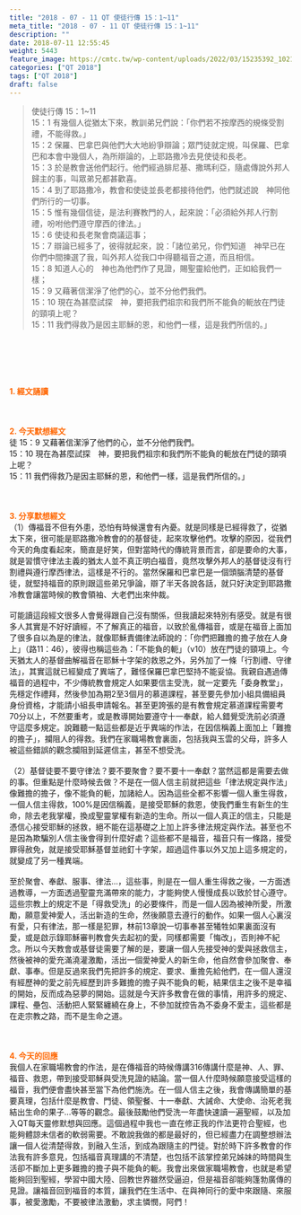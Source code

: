```yaml
---
title: "2018 - 07 - 11 QT 使徒行傳 15：1~11"
meta_title: "2018 - 07 - 11 QT 使徒行傳 15：1~11"
description: ""
date: 2018-07-11 12:55:45
weight: 5443
feature_image: https://cmtc.tw/wp-content/uploads/2022/03/15235392_10211799862337740_180693556567566654_o-1.webp
categories: ["QT 2018"]
tags: ["QT 2018"]
draft: false
---
```


<blockquote>使徒行傳 15：1~11<br />
15：1 有幾個人從猶太下來，教訓弟兄們說：「你們若不按摩西的規條受割禮，不能得救。」<br />
15：2 保羅、巴拿巴與他們大大地紛爭辯論；眾門徒就定規，叫保羅、巴拿巴和本會中幾個人，為所辯論的，上耶路撒冷去見使徒和長老。<br />
15：3 於是教會送他們起行。他們經過腓尼基、撒瑪利亞，隨處傳說外邦人歸主的事，叫眾弟兄都甚歡喜。<br />
15：4 到了耶路撒冷，教會和使徒並長老都接待他們，他們就述說　神同他們所行的一切事。<br />
15：5 惟有幾個信徒，是法利賽教門的人，起來說：「必須給外邦人行割禮，吩咐他們遵守摩西的律法。」<br />
15：6 使徒和長老聚會商議這事；<br />
15：7 辯論已經多了，彼得就起來，說：「諸位弟兄，你們知道　神早已在你們中間揀選了我，叫外邦人從我口中得聽福音之道，而且相信。<br />
15：8 知道人心的　神也為他們作了見證，賜聖靈給他們，正如給我們一樣；<br />
15：9 又藉著信潔淨了他們的心，並不分他們我們。<br />
15：10 現在為甚麼試探　神，要把我們祖宗和我們所不能負的軛放在門徒的頸項上呢？<br />
15：11 我們得救乃是因主耶穌的恩，和他們一樣，這是我們所信的。」</blockquote><br />
&nbsp;<br />
<br />
&nbsp;<br />
<br />
<span style="color: #ff6600;"><strong>1. </strong><strong>經文誦讀</strong></span><br />
<br />
<span style="color: #ff6600;"><strong> </strong></span><br />
<br />
<span style="color: #ff6600;"><strong>2. 今天默想</strong><strong>經文<br />
</strong></span>徒 15：9 又藉著信潔淨了他們的心，並不分他們我們。<br />
15：10 現在為甚麼試探　神，要把我們祖宗和我們所不能負的軛放在門徒的頸項上呢？<br />
15：11 我們得救乃是因主耶穌的恩，和他們一樣，這是我們所信的。」<br />
<br />
&nbsp;<br />
<br />
<span style="color: #ff6600;"><strong>3. 分享默想經文<br />
</strong></span>（1）傳福音不但有外患，恐怕有時候還會有內憂。就是同樣是已經得救了，從猶太下來，很可能是耶路撒冷教會的的基督徒，起來攻擊他們。攻擊的原因，從我們今天的角度看起來，簡直是好笑，但對當時代的傳統背景而言，卻是要命的大事，就是習慣守律法主義的猶太人並不真正明白福音，竟然攻擊外邦人的基督徒沒有行割禮與遵行摩西律法，這樣是不行的。當然保羅和巴拿巴是一個頭腦清楚的基督徒，就堅持福音的原則跟這些弟兄爭論，辯了半天各說各話，就只好決定到耶路撒冷教會讓當時候的教會領袖、大老們出來仲裁。<br />
<br />
可能讀這段經文很多人會覺得跟自己沒有關係，但我讀起來特別有感受。就是有很多人其實是不好好讀經，不了解真正的福音，以致於亂傳福音，或是在福音上面加了很多自以為是的律法，就像耶穌責備律法師說的：「你們把難擔的擔子放在人身上」（路11：46），彼得也稱這些為：「不能負的軛」（v10）放在門徒的頸項上。今天猶太人的基督曲解福音在耶穌十字架的救恩之外，另外加了一條「行割禮、守律法」，其實這就已經變成了異端了，難怪保羅巴拿巴堅持不能妥協。我親自遇過傳福音的過程中，不少傳統教會規定人如果要信主受洗，就一定要先「委身教堂」，先穩定作禮拜，然後參加為期2至3個月的慕道課程，甚至要先參加小組具備組員身份資格，才能請小組長申請報名。甚至更誇張的是有教會規定慕道課程需要考70分以上，不然要重考，或是教導開始要遵守十一奉獻，給人錯覺受洗前必須遵守這麼多規定。說難聽一點這些都是近乎異端的作法，在因信稱義上面加上「難擔的擔子」，攔阻人的得救。我們在家職場教會裏面，包括我與玉雲的父母，許多人被這些錯誤的觀念攔阻到延遲信主，甚至不想受洗。<br />
<br />
（2）基督徒要不要守律法？要不要聚會？要不要十一奉獻？當然這都是需要去做的事。但重點是什麼時候去做？不是在一個人信主前就把這些「律法規定與作法」像難擔的擔子，像不能負的軛，加諸給人。因為這些全都不影響一個人重生得救，一個人信主得救，100%是因信稱義，是接受耶穌的救恩，使我們重生有新生的生命，除去老我掌權，換成聖靈掌權有新造的生命。所以一個人真正的信主，只能是憑信心接受耶穌的拯救，絕不能在這基礎之上加上許多律法規定與作法。甚至也不是因為欺騙別人信主後會得到什麼好處？這些都不是福音，福音只有一條路，接受罪得赦免，就是接受耶穌基督並祂釘十字架，超過這件事以外又加上這多規定的，就變成了另一種異端。<br />
<br />
至於聚會、奉獻、服事、律法…，這些事，則是在一個人重生得救之後，一方面透過教導，一方面透過聖靈充滿帶來的能力，才能夠使人慢慢成長以致於甘心遵守。這些宗教上的規定不是「得救受洗」的必要條件，而是一個人因為被神所愛，所激勵，願意愛神愛人，活出新造的生命，然後願意去遵行的動作。如果一個人心裏沒有愛，只有律法，那一樣是犯罪，林前13章說一切事奉甚至犧牲如果裏面沒有愛，或是啟示錄耶穌審判教會失去起初的愛，同樣都需要「悔改」，否則神不紀念。所以今天教會或基督徒需要了解的是，要讓一個人先接受神的愛與拯救信主，然後被神的愛充滿澆灌激勵，活出一個愛神愛人的新生命，他自然會參加聚會、奉獻、事奉。但是反過來我們先把許多的規定、要求、重擔先給他們，在一個人還沒有經歷神的愛之前先經歷到許多難擔的擔子與不能負的軛，結果信主之後不是幸福的開始，反而成為惡夢的開始。這就是今天許多教會在做的事情，用許多的規定、課程、壘包、活動把人緊緊纏繞在身上，不參加就控告為不委身不愛主，這些都是在走宗教之路，而不是生命之道。<br />
<br />
&nbsp;<br />
<br />
<span style="color: #ff6600;"><strong>4. 今天的回應<br />
</strong></span>我個人在家職場教會的作法，是在傳福音的時候傳講316傳講什麼是神、人、罪、福音、救恩，帶到接受耶穌與受洗見證的結論。當一個人什麼時候願意接受這樣的福音，我們便會盡快甚至當下為他們施洗。在一個人信主之後，我會傳講簡單的基要真理，包括什麼是教會、門徒、領聖餐、十一奉獻、大誡命、大使命、治死老我結出生命的果子…等等的觀念。最後鼓勵他們受洗一年盡快速讀一遍聖經，以及加入QT每天靈修默想與回應。這個過程中我也一直在修正我的作法更符合聖經，也能夠體諒未信者的軟弱需要。不敢說我做的都是最好的，但已經盡力在調整想辦法讓一個人從清楚得救，到融入生活，到成為跟隨主的門徒。對於時下許多教會的作法我有許多意見，包括福音真理講的不清楚，也包括不該掌控弟兄姊妹的時間與生活卻不斷加上更多難擔的擔子與不能負的軛。我會出來做家職場教會，也就是希望能夠回到聖經，學習中國大陸、回教世界雖然受逼迫，但是福音卻能夠篷勃廣傳的見證。讓福音回到福音的本質，讓我們在生活中、在與神同行的愛中來跟隨、來服事，被愛激勵，不要被律法激動，求主憐憫，阿們！
        